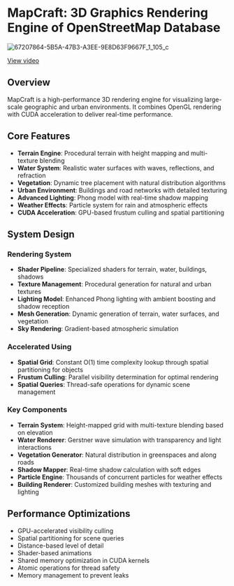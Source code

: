 # MapCraft: 3D Graphics Rendering Engine of OpenStreetMap Database
<img src="https://github.com/user-attachments/assets/20941666-3676-48fa-8216-44b1dca6db26" alt="67207864-5B5A-47B3-A3EE-9E8D63F9667F_1_105_c" />


[View video](https://github.com/user-attachments/assets/b290f542-c6c9-409a-b17a-c112a2dcafd0)






## Overview
MapCraft is a high-performance 3D rendering engine for visualizing large-scale geographic and urban environments. It combines OpenGL rendering with CUDA acceleration to deliver real-time performance.

## Core Features
- **Terrain Engine**: Procedural terrain with height mapping and multi-texture blending
- **Water System**: Realistic water surfaces with waves, reflections, and refraction
- **Vegetation**: Dynamic tree placement with natural distribution algorithms
- **Urban Environment**: Buildings and road networks with detailed texturing
- **Advanced Lighting**: Phong model with real-time shadow mapping
- **Weather Effects**: Particle system for rain and atmospheric effects
- **CUDA Acceleration**: GPU-based frustum culling and spatial partitioning

## System Design

### Rendering System
- **Shader Pipeline**: Specialized shaders for terrain, water, buildings, shadows
- **Texture Management**: Procedural generation for natural and urban textures
- **Lighting Model**: Enhanced Phong lighting with ambient boosting and shadow reception
- **Mesh Generation**: Dynamic generation of terrain, water surfaces, and vegetation
- **Sky Rendering**: Gradient-based atmospheric simulation

### Accelerated Using
- **Spatial Grid**: Constant O(1) time complexity lookup through spatial partitioning for objects
- **Frustum Culling**: Parallel visibility determination for optimal rendering
- **Spatial Queries**: Thread-safe operations for dynamic scene management

### Key Components
- **Terrain System**: Height-mapped grid with multi-texture blending based on elevation
- **Water Renderer**: Gerstner wave simulation with transparency and light interactions
- **Vegetation Generator**: Natural distribution in greenspaces and along roads
- **Shadow Mapper**: Real-time shadow calculation with soft edges
- **Particle Engine**: Thousands of concurrent particles for weather effects
- **Building Renderer**: Customized building meshes with texturing and lighting

## Performance Optimizations
- GPU-accelerated visibility culling
- Spatial partitioning for scene queries
- Distance-based level of detail
- Shader-based animations
- Shared memory optimization in CUDA kernels
- Atomic operations for thread safety
- Memory management to prevent leaks
